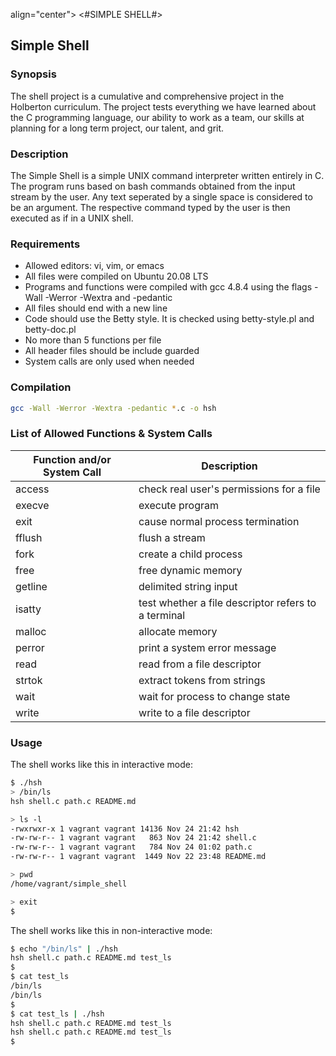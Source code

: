 align="center">
<#SIMPLE SHELL#>
</p>

## Simple Shell

### Synopsis

The shell project is a cumulative and comprehensive project in the Holberton
curriculum. The project tests everything we have learned about the C programming
language, our ability to work as a team, our skills at planning for a long term
project, our talent, and grit.

### Description

The Simple Shell is a simple UNIX command interpreter written entirely in C. The
program runs based on bash commands obtained from the input stream by the user.
Any text seperated by a single space is considered to be an argument. The
respective command typed by the user is then executed as if in a UNIX shell.

### Requirements

* Allowed editors: vi, vim, or emacs
* All files were compiled on Ubuntu 20.08 LTS
* Programs and functions were compiled with gcc 4.8.4 using the flags -Wall -Werror -Wextra and -pedantic
* All files should end with a new line
* Code should use the Betty style. It is checked using betty-style.pl and betty-doc.pl
* No more than 5 functions per file
* All header files should be include guarded
* System calls are only used when needed

### Compilation

```bash
gcc -Wall -Werror -Wextra -pedantic *.c -o hsh
```

### List of Allowed Functions & System Calls

| Function and/or System Call | Description |
| --- | --- |
| access | check real user's permissions for a file |
| execve | execute program |
| exit | cause normal process termination |
| fflush | flush a stream |
| fork | create a child process |
| free | free dynamic memory |
| getline | delimited string input |
| isatty | test whether a file descriptor refers to a terminal |
| malloc | allocate memory |
| perror | print a system error message |
| read | read from a file descriptor |
| strtok | extract tokens from strings |
| wait | wait for process to change state |
| write | write to a file descriptor |

### Usage

The shell works like this in interactive mode:

```bash
$ ./hsh
> /bin/ls
hsh shell.c path.c README.md
```

```bash
> ls -l
-rwxrwxr-x 1 vagrant vagrant 14136 Nov 24 21:42 hsh
-rw-rw-r-- 1 vagrant vagrant   863 Nov 24 21:42 shell.c
-rw-rw-r-- 1 vagrant vagrant   784 Nov 24 01:02 path.c
-rw-rw-r-- 1 vagrant vagrant  1449 Nov 22 23:48 README.md
```

```bash
> pwd
/home/vagrant/simple_shell
```

```bash
> exit
$
```



The shell works like this in non-interactive mode:

```bash
$ echo "/bin/ls" | ./hsh
hsh shell.c path.c README.md test_ls
$
$ cat test_ls
/bin/ls
/bin/ls
$
$ cat test_ls | ./hsh
hsh shell.c path.c README.md test_ls
hsh shell.c path.c README.md test_ls
$
```
